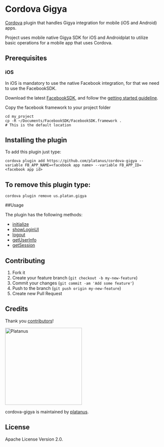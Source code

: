 Cordova Gigya
================

[Cordova](http://cordova.apache.org/) plugin that handles Gigya integration for mobile (iOS and Android) apps.

Project uses mobile native Gigya SDK for iOS and Androidplat to utilize basic operations for a mobile app that uses Cordova. 

## Prerequisites

### iOS
In iOS is mandatory to use the native Facebook integration, for that we need to use the FacebookSDK.

Download the latest [FacebookSDK](https://developers.facebook.com/docs/ios/), and follow the [getting started guideline](https://developers.facebook.com/docs/ios/getting-started/). 

Copy the facebook framework to your project folder
```shell
cd my_project
cp -R ~/Documents/FacebookSDK/FacebookSDK.framework . 
# This is the default location
```

## Installing the plugin
To add this plugin just type:
```
cordova plugin add https://github.com/platanus/cordova-gigya --variable FB_APP_NAME=<facebook app name> --variable FB_APP_ID=<facebook app id>
```

## To remove this plugin type:
```
cordova plugin remove us.platan.gigya
```

##Usage

The plugin has the following methods:

* [initialize](#initialize)
* [showLoginUI](#showLoginUI)
* [logout](#logout)
* [getUserInfo](#getUserInfo)
* [getSession](#getSession)

## Contributing

1. Fork it
2. Create your feature branch (`git checkout -b my-new-feature`)
3. Commit your changes (`git commit -am 'Add some feature'`)
4. Push to the branch (`git push origin my-new-feature`)
5. Create new Pull Request

## Credits

Thank you [contributors](https://github.com/platanus/cordova-gigya/graphs/contributors)!

<img src="http://platan.us/gravatar_with_text.png" alt="Platanus" width="250"/>

cordova-gigya is maintained by [platanus](http://platan.us).

## License

Apache License Version 2.0.
